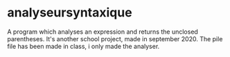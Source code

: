 # analyseursyntaxique
A program which analyses an expression and returns the unclosed parentheses.
It's another school project, made in september 2020. The pile file has been made in class, i only made the analyser.
